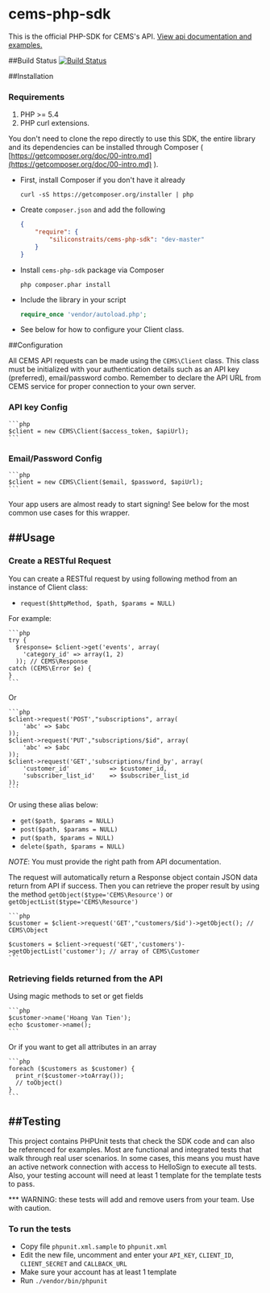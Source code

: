 cems-php-sdk
============
This is the official PHP-SDK for CEMS's API. [View api documentation and examples.](https://docs.cemsadmin.apiary.io)

##Build Status
[![Build Status](https://travis-ci.org/siliconstraits/cems-php-sdk.svg?branch=master)](https://travis-ci.org/siliconstraits/cems-php-sdk)

##Installation

### Requirements

1. PHP >= 5.4
2. PHP curl extensions.

You don't need to clone the repo directly to use this SDK, the entire library and its dependencies can be installed through Composer ( [https://getcomposer.org/doc/00-intro.md](https://getcomposer.org/doc/00-intro.md) ).

- First, install Composer if you don't have it already

   ```shell
   curl -sS https://getcomposer.org/installer | php
   ```

- Create `composer.json` and add the following

   ```json
   {
       "require": {
           "siliconstraits/cems-php-sdk": "dev-master"
       }
   }
   ```

- Install `cems-php-sdk` package via Composer

   ```shell
   php composer.phar install
   ```

- Include the library in your script

   ```php
   require_once 'vendor/autoload.php';
   ```

- See below for how to configure your Client class.

##Configuration

All CEMS API requests can be made using the `CEMS\Client` class. This class must be initialized with your authentication details such as an API key (preferred), email/password combo. Remember to declare the API URL from CEMS service for proper connection to your own server.

### API key Config

    ```php
    $client = new CEMS\Client($access_token, $apiUrl);
    ```

### Email/Password Config

    ```php
    $client = new CEMS\Client($email, $password, $apiUrl);
    ```

Your app users are almost ready to start signing!
See below for the most common use cases for this wrapper.

##Usage
---------------------

### Create a RESTful Request

You can create a RESTful request by using following method from an instance of Client class:

- `request($httpMethod, $path, $params = NULL)`

For example:

    ```php
    try {
      $response= $client->get('events', array(
        'category_id' => array(1, 2)
      )); // CEMS\Response
    catch (CEMS\Error $e) {
    }
    ```

Or

    ```php
    $client->request('POST',"subscriptions", array(
        'abc' => $abc
    ));
    $client->request('PUT',"subscriptions/$id", array(
        'abc' => $abc
    ));
    $client->request('GET','subscriptions/find_by', array(
        'customer_id'			=> $customer_id,
        'subscriber_list_id'	=> $subscriber_list_id
    ));
    ```

Or using these alias below:

- `get($path, $params = NULL)`
- `post($path, $params = NULL)`
- `put($path, $params = NULL)`
- `delete($path, $params = NULL)`

*NOTE*: You must provide the right path from API documentation.

The request will automatically return a Response object contain JSON data return from API if success. Then you can retrieve the proper result by using the method `getObject($type='CEMS\Resource')` or `getObjectList($type='CEMS\Resource')`

    ```php
    $customer = $client->request('GET',"customers/$id')->getObject(); // CEMS\Object

    $customers = $client->request('GET','customers')->getObjectList('customer'); // array of CEMS\Customer
    ```

### Retrieving fields returned from the API

Using magic methods to set or get fields

    ```php
    $customer->name('Hoang Van Tien');
    echo $customer->name();
    ```

Or if you want to get all attributes in an array

    ```php
    foreach ($customers as $customer) {
      print_r($customer->toArray());
      // toObject()
    }
    ```

##Testing
---------------------

This project contains PHPUnit tests that check the SDK code and can also be referenced for examples. Most are functional and integrated tests that walk through real user scenarios. In some cases, this means you must have an active network connection with access to HelloSign to execute all tests. Also, your testing account will need at least 1 template for the template tests to pass.

*** WARNING: these tests will add and remove users from your team. Use with caution.

### To run the tests

- Copy file `phpunit.xml.sample` to `phpunit.xml`
- Edit the new file, uncomment and enter your `API_KEY`, `CLIENT_ID`, `CLIENT_SECRET` and `CALLBACK_URL`
- Make sure your account has at least 1 template
- Run `./vendor/bin/phpunit`